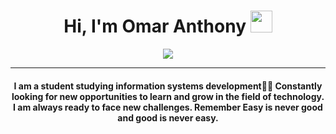 <h1 align="center">Hi, I'm Omar Anthony <img src="https://media.giphy.com/media/hvRJCLFzcasrR4ia7z/giphy.gif" width="35"></h1>
<p align="center">
  <a href=""https://github.com"><img src="https://readme-typing-svg.herokuapp.com?color=%2336BCF7&center=true&vCenter=true&lines=Hi+%2C+welcome+to+my+Github+page;I+am+a+Systems+Development+Student;"></a>
</p>
<hr/>
<h4 align="center">I am a student studying information systems development👨‍🎓
Constantly looking for new opportunities to learn and grow in the field of technology. I am always ready to face new challenges.
Remember Easy is never good and good is never easy.</h4>
